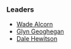 ### Leaders
* [Wade Alcorn](mailto:wade.alcorn@owasp.org)
* [Glyn Geoghegan](mailto:glyng@owasp.org)
* [Dale Hewitson](mailto:dale.hewitson@owasp.org)
